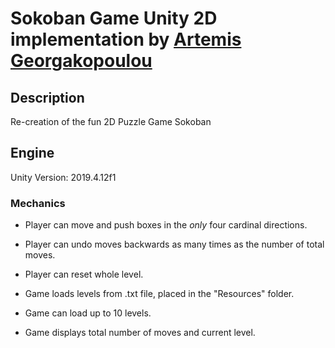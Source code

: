 # Sokoban Game Unity 2D implementation by [Artemis Georgakopoulou](https://github.com/Misarte)

## Description

Re-creation of the fun 2D Puzzle Game Sokoban

## Engine

Unity Version: 2019.4.12f1

### Mechanics

* Player can move and push boxes in the *only* four cardinal directions.
* Player can undo moves backwards as many times as the number of total moves.
* Player can reset whole level.

* Game loads levels from .txt file, placed in the "Resources" folder.
* Game can load up to 10 levels.
* Game displays total number of moves and current level.